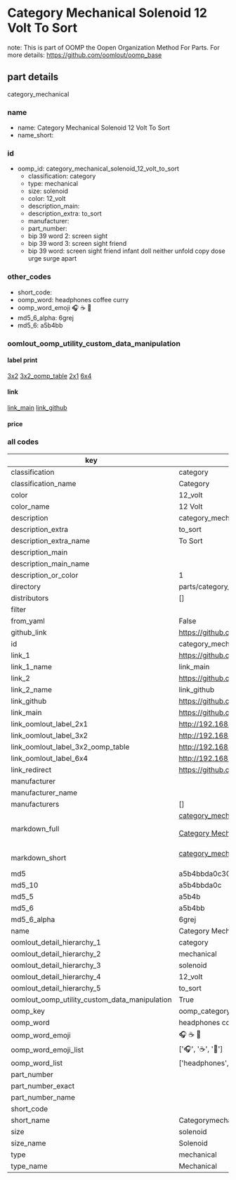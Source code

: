 # Category Mechanical Solenoid 12 Volt To Sort  

note: This is part of OOMP the Oopen Organization Method For Parts. For more details: https://github.com/oomlout/oomp_base

##  part details
  



category_mechanical



### name
* name: Category Mechanical Solenoid 12 Volt To Sort
* name_short: 
### id
* oomp_id: category_mechanical_solenoid_12_volt_to_sort
  * classification: category
  * type: mechanical
  * size: solenoid
  * color: 12_volt
  * description_main: 
  * description_extra: to_sort
  * manufacturer: 
  * part_number: 
  * bip 39 word 2: screen sight
  * bip 39 word 3: screen sight friend
  * bip 39 word: screen sight friend infant doll neither unfold copy dose urge surge apart

### other_codes
* short_code: 
* oomp_word: headphones coffee curry
* oomp_word_emoji :headphones: :coffee: :curry:
* md5_6_alpha: 6grej
* md5_6: a5b4bb






### oomlout_oomp_utility_custom_data_manipulation
#### label print
[3x2](http://192.168.1.245:1112/?label=oomp%206grej)
[3x2_oomp_table](http://192.168.1.108:1112/?label=oomp%206grej)
[2x1](http://192.168.1.242:1112/?label=oomp%206grej)
[6x4](http://192.168.1.55:1112/?label=oomp%206grej)    

#### link

[link_main](https://github.com/oomlout/oomlout_oomp_version_1_messy/tree/main/parts/category_mechanical_solenoid_12_volt_to_sort) [link_github](https://github.com/oomlout/oomlout_oomp_version_1_messy/tree/main/parts/category_mechanical_solenoid_12_volt_to_sort)                             

#### price







### all codes 
| key | value |  
| --- | --- |  
| classification | category |  
| classification_name | Category |  
| color | 12_volt |  
| color_name | 12 Volt |  
| description | category_mechanical |  
| description_extra | to_sort |  
| description_extra_name | To Sort |  
| description_main |  |  
| description_main_name |  |  
| description_or_color | 1  |  
| directory | parts/category_mechanical_solenoid_12_volt_to_sort |  
| distributors | [] |  
| filter |  |  
| from_yaml | False |  
| github_link | https://github.com/oomlout/oomlout_oomp_part_src/tree/main/parts/category_mechanical_solenoid_12_volt_to_sort |  
| id | category_mechanical_solenoid_12_volt_to_sort |  
| link_1 | https://github.com/oomlout/oomlout_oomp_version_1_messy/tree/main/parts/category_mechanical_solenoid_12_volt_to_sort |  
| link_1_name | link_main |  
| link_2 | https://github.com/oomlout/oomlout_oomp_version_1_messy/tree/main/parts/category_mechanical_solenoid_12_volt_to_sort |  
| link_2_name | link_github |  
| link_github | https://github.com/oomlout/oomlout_oomp_version_1_messy/tree/main/parts/category_mechanical_solenoid_12_volt_to_sort |  
| link_main | https://github.com/oomlout/oomlout_oomp_version_1_messy/tree/main/parts/category_mechanical_solenoid_12_volt_to_sort |  
| link_oomlout_label_2x1 | http://192.168.1.242:1112/?label=oomp%206grej |  
| link_oomlout_label_3x2 | http://192.168.1.245:1112/?label=oomp%206grej |  
| link_oomlout_label_3x2_oomp_table | http://192.168.1.108:1112/?label=oomp%206grej |  
| link_oomlout_label_6x4 | http://192.168.1.55:1112/?label=oomp%206grej |  
| link_redirect | https://github.com/oomlout/oomlout_oomp_version_1_messy/tree/main/parts/category_mechanical_solenoid_12_volt_to_sort |  
| manufacturer |  |  
| manufacturer_name |  |  
| manufacturers | [] |  
| markdown_full | [category_mechanical_solenoid_12_volt_to_sort](none)<br>[](none)<br>[Category Mechanical Solenoid 12 Volt To Sort](none)<br><br> |  
| markdown_short | [category_mechanical_solenoid_12_volt_to_sort](none)<br><br> |  
| md5 | a5b4bbda0c301da650a05734b9f20e0c |  
| md5_10 | a5b4bbda0c |  
| md5_5 | a5b4b |  
| md5_6 | a5b4bb |  
| md5_6_alpha | 6grej |  
| name | Category Mechanical Solenoid 12 Volt To Sort |  
| oomlout_detail_hierarchy_1 | category |  
| oomlout_detail_hierarchy_2 | mechanical |  
| oomlout_detail_hierarchy_3 | solenoid |  
| oomlout_detail_hierarchy_4 | 12_volt |  
| oomlout_detail_hierarchy_5 | to_sort |  
| oomlout_oomp_utility_custom_data_manipulation | True |  
| oomp_key | oomp_category_mechanical_solenoid_12_volt_to_sort |  
| oomp_word | headphones coffee curry |  
| oomp_word_emoji | :headphones: :coffee: :curry: |  
| oomp_word_emoji_list | [':headphones:', ':coffee:', ':curry:'] |  
| oomp_word_list | ['headphones', 'coffee', 'curry'] |  
| part_number |  |  
| part_number_exact |  |  
| part_number_name |  |  
| short_code |  |  
| short_name | Categorymechanical |  
| size | solenoid |  
| size_name | Solenoid |  
| type | mechanical |  
| type_name | Mechanical |  
